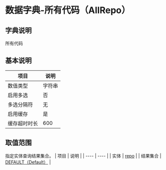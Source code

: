 # 数据字典-所有代码（AllRepo）
## 字典说明
所有代码

## 基本说明
| 项目 | 说明 |
| ---- | ---- |
| 数值类型 | 字符串 |
| 启用多选 | 否 |
| 多选分隔符 | 无 |
| 启用缓存 | 是 |
| 缓存超时时长 | 600 |

## 取值范围
指定实体查询结果集合。
| 项目 | 说明 |
| ---- | ---- |
| 实体 | [repo](../module/zentao/Repo) |
| 结果集合 | [DEFAULT（Default）](../module/zentao/Repo/#数据集合-DEFAULT（Default）) |

